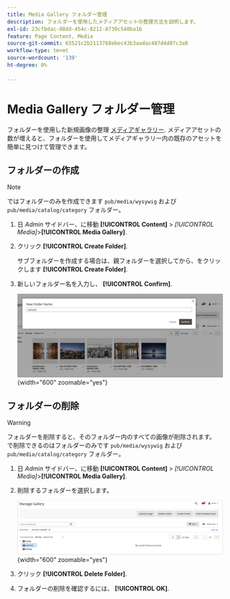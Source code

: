```yaml
---
title: Media Gallery フォルダー管理
description: フォルダーを使用したメディアアセットの整理方法を説明します。
exl-id: 23cfbdac-08dd-454c-8212-8739c540ba16
feature: Page Content, Media
source-git-commit: 65521c2b2113768ebec43b3aadac487d4d07c3a0
workflow-type: tm+mt
source-wordcount: '139'
ht-degree: 0%

---
```


# Media Gallery フォルダー管理

フォルダーを使用した新規画像の整理 [メディアギャラリー](media-gallery.md). メディアアセットの数が増えると、フォルダーを使用してメディアギャラリー内の既存のアセットを簡単に見つけて管理できます。

## フォルダーの作成

>[!NOTE]
>
>ではフォルダーのみを作成できます `pub/media/wysywig` および `pub/media/catalog/category` フォルダー。

1. 日 _Admin_ サイドバー、に移動 **[!UICONTROL Content]** > _[!UICONTROL Media]_>**[!UICONTROL Media Gallery]**.

1. クリック **[!UICONTROL Create Folder]**.

   サブフォルダーを作成する場合は、親フォルダーを選択してから、をクリックします **[!UICONTROL Create Folder]**.

1. 新しいフォルダー名を入力し、 **[!UICONTROL Confirm]**.

   ![新しいフォルダー名](./assets/media-gallery-folder-name.png){width="600" zoomable="yes"}

## フォルダーの削除

>[!WARNING]
>
>フォルダーを削除すると、そのフォルダー内のすべての画像が削除されます。 で削除できるのはフォルダーのみです `pub/media/wysywig` および `pub/media/catalog/category` フォルダー。

1. 日 _Admin_ サイドバー、に移動 **[!UICONTROL Content]** > _[!UICONTROL Media]_>**[!UICONTROL Media Gallery]**.

1. 削除するフォルダーを選択します。

   ![フォルダーを選択](./assets/media-gallery-selected-folder.png){width="600" zoomable="yes"}

1. クリック **[!UICONTROL Delete Folder]**.

1. フォルダーの削除を確認するには、 **[!UICONTROL OK]**.
